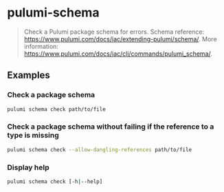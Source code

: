 # pulumi-schema

> Check a Pulumi package schema for errors. Schema reference: <https://www.pulumi.com/docs/iac/extending-pulumi/schema/>. More information: <https://www.pulumi.com/docs/iac/cli/commands/pulumi_schema/>.

## Examples

### Check a package schema

```bash
pulumi schema check path/to/file
```

### Check a package schema without failing if the reference to a type is missing

```bash
pulumi schema check --allow-dangling-references path/to/file
```

### Display help

```bash
pulumi schema check [-h|--help]
```
